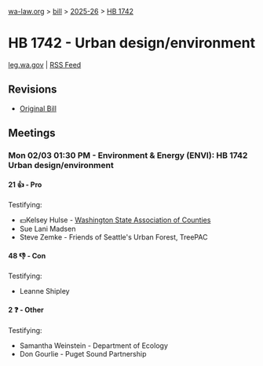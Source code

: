 [wa-law.org](/) > [bill](/bill/) > [2025-26](/bill/2025-26/) > [HB 1742](/bill/2025-26/hb/1742/)

# HB 1742 - Urban design/environment
[leg.wa.gov](https://app.leg.wa.gov/billsummary?BillNumber=1742&Year=2025&Initiative=false) | [RSS Feed](./rss.xml)

## Revisions
* [Original Bill](1/)

## Meetings
### Mon 02/03 01:30 PM - Environment & Energy (ENVI): HB 1742 Urban design/environment
#### 21 👍 - Pro
Testifying:
* 💵Kelsey Hulse - [Washington State Association of Counties](/org/washington_state_association_of_counties/)
* Sue Lani Madsen
* Steve Zemke - Friends of Seattle's Urban Forest, TreePAC

#### 48 👎 - Con
Testifying:
* Leanne Shipley

#### 2 ❓ - Other
Testifying:
* Samantha Weinstein - Department of Ecology
* Don Gourlie - Puget Sound Partnership
